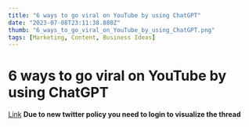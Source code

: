 ```yaml
---
title: "6 ways to go viral on YouTube by using ChatGPT"
date: "2023-07-08T23:11:38.880Z"
thumb: "6_ways_to_go_viral_on_YouTube_by_using_ChatGPT.png"
tags: [Marketing, Content, Business Ideas]
---
```


# 6 ways to go viral on YouTube by using ChatGPT

[Link](https://twitter.com/GuptaSayujya/status/1644663942784905216)
**Due to new twitter policy you need to login to visualize the thread**
